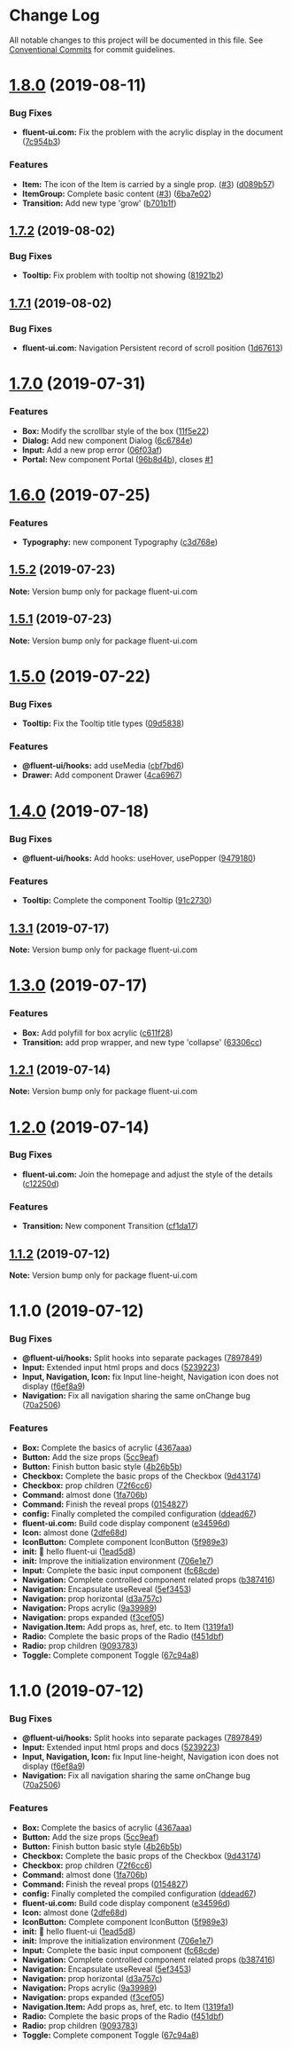 # Change Log

All notable changes to this project will be documented in this file.
See [Conventional Commits](https://conventionalcommits.org) for commit guidelines.

# [1.8.0](https://github.com/chenyueban/fluent-ui/compare/fluent-ui.com@1.7.2...fluent-ui.com@1.8.0) (2019-08-11)


### Bug Fixes

* **fluent-ui.com:** Fix the problem with the acrylic display in the document ([7c954b3](https://github.com/chenyueban/fluent-ui/commit/7c954b3))


### Features

* **Item:** The icon of the Item is carried by a single prop. ([#3](https://github.com/chenyueban/fluent-ui/issues/3)) ([d089b57](https://github.com/chenyueban/fluent-ui/commit/d089b57))
* **ItemGroup:** Complete basic content ([#3](https://github.com/chenyueban/fluent-ui/issues/3)) ([6ba7e02](https://github.com/chenyueban/fluent-ui/commit/6ba7e02))
* **Transition:** Add new type 'grow' ([b701b1f](https://github.com/chenyueban/fluent-ui/commit/b701b1f))





## [1.7.2](https://github.com/chenyueban/fluent-ui/compare/fluent-ui.com@1.7.1...fluent-ui.com@1.7.2) (2019-08-02)


### Bug Fixes

* **Tooltip:** Fix problem with tooltip not showing ([81921b2](https://github.com/chenyueban/fluent-ui/commit/81921b2))





## [1.7.1](https://github.com/chenyueban/fluent-ui/compare/fluent-ui.com@1.7.0...fluent-ui.com@1.7.1) (2019-08-02)


### Bug Fixes

* **fluent-ui.com:** Navigation Persistent record of scroll position ([1d67613](https://github.com/chenyueban/fluent-ui/commit/1d67613))





# [1.7.0](https://github.com/chenyueban/fluent-ui/compare/fluent-ui.com@1.6.0...fluent-ui.com@1.7.0) (2019-07-31)


### Features

* **Box:** Modify the scrollbar style of the box ([11f5e22](https://github.com/chenyueban/fluent-ui/commit/11f5e22))
* **Dialog:** Add new component Dialog ([6c6784e](https://github.com/chenyueban/fluent-ui/commit/6c6784e))
* **Input:** Add a new prop error ([06f03af](https://github.com/chenyueban/fluent-ui/commit/06f03af))
* **Portal:** New component Portal ([96b8d4b](https://github.com/chenyueban/fluent-ui/commit/96b8d4b)), closes [#1](https://github.com/chenyueban/fluent-ui/issues/1)





# [1.6.0](https://github.com/chenyueban/fluent-ui/compare/fluent-ui.com@1.5.2...fluent-ui.com@1.6.0) (2019-07-25)


### Features

* **Typography:** new component Typography ([c3d768e](https://github.com/chenyueban/fluent-ui/commit/c3d768e))





## [1.5.2](https://github.com/chenyueban/fluent-ui/compare/fluent-ui.com@1.5.1...fluent-ui.com@1.5.2) (2019-07-23)

**Note:** Version bump only for package fluent-ui.com





## [1.5.1](https://github.com/chenyueban/fluent-ui/compare/fluent-ui.com@1.5.0...fluent-ui.com@1.5.1) (2019-07-23)

**Note:** Version bump only for package fluent-ui.com





# [1.5.0](https://github.com/chenyueban/fluent-ui/compare/fluent-ui.com@1.4.0...fluent-ui.com@1.5.0) (2019-07-22)


### Bug Fixes

* **Tooltip:** Fix the Tooltip title types ([09d5838](https://github.com/chenyueban/fluent-ui/commit/09d5838))


### Features

* **@fluent-ui/hooks:** add useMedia ([cbf7bd6](https://github.com/chenyueban/fluent-ui/commit/cbf7bd6))
* **Drawer:** Add component Drawer ([4ca6967](https://github.com/chenyueban/fluent-ui/commit/4ca6967))





# [1.4.0](https://github.com/chenyueban/fluent-ui/compare/fluent-ui.com@1.3.1...fluent-ui.com@1.4.0) (2019-07-18)


### Bug Fixes

* **@fluent-ui/hooks:** Add hooks: useHover, usePopper ([9479180](https://github.com/chenyueban/fluent-ui/commit/9479180))


### Features

* **Tooltip:** Complete the component Tooltip ([91c2730](https://github.com/chenyueban/fluent-ui/commit/91c2730))





## [1.3.1](https://github.com/chenyueban/fluent-ui/compare/fluent-ui.com@1.3.0...fluent-ui.com@1.3.1) (2019-07-17)

**Note:** Version bump only for package fluent-ui.com





# [1.3.0](https://github.com/chenyueban/fluent-ui/compare/fluent-ui.com@1.2.1...fluent-ui.com@1.3.0) (2019-07-17)


### Features

* **Box:** Add polyfill for box acrylic ([c611f28](https://github.com/chenyueban/fluent-ui/commit/c611f28))
* **Transition:** add prop wrapper, and new type 'collapse' ([63306cc](https://github.com/chenyueban/fluent-ui/commit/63306cc))





## [1.2.1](https://github.com/chenyueban/fluent-ui/compare/fluent-ui.com@1.2.0...fluent-ui.com@1.2.1) (2019-07-14)

**Note:** Version bump only for package fluent-ui.com





# [1.2.0](https://github.com/chenyueban/fluent-ui/compare/fluent-ui.com@1.1.2...fluent-ui.com@1.2.0) (2019-07-14)


### Bug Fixes

* **fluent-ui.com:** Join the homepage and adjust the style of the details ([c12250d](https://github.com/chenyueban/fluent-ui/commit/c12250d))


### Features

* **Transition:** New component Transition ([cf1da17](https://github.com/chenyueban/fluent-ui/commit/cf1da17))





## [1.1.2](https://github.com/chenyueban/fluent-ui/compare/fluent-ui.com@1.1.1...fluent-ui.com@1.1.2) (2019-07-12)

**Note:** Version bump only for package fluent-ui.com





# 1.1.0 (2019-07-12)


### Bug Fixes

* **@fluent-ui/hooks:** Split hooks into separate packages ([7897849](https://github.com/chenyueban/fluent-ui/commit/7897849))
* **Input:** Extended input html props and docs ([5239223](https://github.com/chenyueban/fluent-ui/commit/5239223))
* **Input, Navigation, Icon:** fix Input line-height, Navigation icon does not display ([f6ef8a9](https://github.com/chenyueban/fluent-ui/commit/f6ef8a9))
* **Navigation:** Fix all navigation sharing the same onChange bug ([70a2506](https://github.com/chenyueban/fluent-ui/commit/70a2506))


### Features

* **Box:** Complete the basics of acrylic ([4367aaa](https://github.com/chenyueban/fluent-ui/commit/4367aaa))
* **Button:** Add the size props ([5cc9eaf](https://github.com/chenyueban/fluent-ui/commit/5cc9eaf))
* **Button:** Finish button basic style ([4b26b5b](https://github.com/chenyueban/fluent-ui/commit/4b26b5b))
* **Checkbox:** Complete the basic props of the Checkbox ([9d43174](https://github.com/chenyueban/fluent-ui/commit/9d43174))
* **Checkbox:** prop children ([72f6cc6](https://github.com/chenyueban/fluent-ui/commit/72f6cc6))
* **Command:** almost done ([1fa706b](https://github.com/chenyueban/fluent-ui/commit/1fa706b))
* **Command:** Finish the reveal props ([0154827](https://github.com/chenyueban/fluent-ui/commit/0154827))
* **config:** Finally completed the compiled configuration ([ddead67](https://github.com/chenyueban/fluent-ui/commit/ddead67))
* **fluent-ui.com:** Build code display component ([e34596d](https://github.com/chenyueban/fluent-ui/commit/e34596d))
* **Icon:** almost done ([2dfe68d](https://github.com/chenyueban/fluent-ui/commit/2dfe68d))
* **IconButton:** Complete component IconButton ([5f989e3](https://github.com/chenyueban/fluent-ui/commit/5f989e3))
* **init:** :tada: hello fluent-ui ([1ead5d8](https://github.com/chenyueban/fluent-ui/commit/1ead5d8))
* **init:** Improve the initialization environment ([706e1e7](https://github.com/chenyueban/fluent-ui/commit/706e1e7))
* **Input:** Complete the basic input component ([fc68cde](https://github.com/chenyueban/fluent-ui/commit/fc68cde))
* **Navigation:** Complete controlled component related props ([b387416](https://github.com/chenyueban/fluent-ui/commit/b387416))
* **Navigation:** Encapsulate useReveal ([5ef3453](https://github.com/chenyueban/fluent-ui/commit/5ef3453))
* **Navigation:** prop horizontal ([d3a757c](https://github.com/chenyueban/fluent-ui/commit/d3a757c))
* **Navigation:** Props acrylic ([9a39989](https://github.com/chenyueban/fluent-ui/commit/9a39989))
* **Navigation:** props expanded ([f3cef05](https://github.com/chenyueban/fluent-ui/commit/f3cef05))
* **Navigation.Item:** Add props as, href, etc. to Item ([1319fa1](https://github.com/chenyueban/fluent-ui/commit/1319fa1))
* **Radio:** Complete the basic props of the Radio ([f451dbf](https://github.com/chenyueban/fluent-ui/commit/f451dbf))
* **Radio:** prop children ([9093783](https://github.com/chenyueban/fluent-ui/commit/9093783))
* **Toggle:** Complete component Toggle ([67c94a8](https://github.com/chenyueban/fluent-ui/commit/67c94a8))





# 1.1.0 (2019-07-12)


### Bug Fixes

* **@fluent-ui/hooks:** Split hooks into separate packages ([7897849](https://github.com/chenyueban/fluent-ui/commit/7897849))
* **Input:** Extended input html props and docs ([5239223](https://github.com/chenyueban/fluent-ui/commit/5239223))
* **Input, Navigation, Icon:** fix Input line-height, Navigation icon does not display ([f6ef8a9](https://github.com/chenyueban/fluent-ui/commit/f6ef8a9))
* **Navigation:** Fix all navigation sharing the same onChange bug ([70a2506](https://github.com/chenyueban/fluent-ui/commit/70a2506))


### Features

* **Box:** Complete the basics of acrylic ([4367aaa](https://github.com/chenyueban/fluent-ui/commit/4367aaa))
* **Button:** Add the size props ([5cc9eaf](https://github.com/chenyueban/fluent-ui/commit/5cc9eaf))
* **Button:** Finish button basic style ([4b26b5b](https://github.com/chenyueban/fluent-ui/commit/4b26b5b))
* **Checkbox:** Complete the basic props of the Checkbox ([9d43174](https://github.com/chenyueban/fluent-ui/commit/9d43174))
* **Checkbox:** prop children ([72f6cc6](https://github.com/chenyueban/fluent-ui/commit/72f6cc6))
* **Command:** almost done ([1fa706b](https://github.com/chenyueban/fluent-ui/commit/1fa706b))
* **Command:** Finish the reveal props ([0154827](https://github.com/chenyueban/fluent-ui/commit/0154827))
* **config:** Finally completed the compiled configuration ([ddead67](https://github.com/chenyueban/fluent-ui/commit/ddead67))
* **fluent-ui.com:** Build code display component ([e34596d](https://github.com/chenyueban/fluent-ui/commit/e34596d))
* **Icon:** almost done ([2dfe68d](https://github.com/chenyueban/fluent-ui/commit/2dfe68d))
* **IconButton:** Complete component IconButton ([5f989e3](https://github.com/chenyueban/fluent-ui/commit/5f989e3))
* **init:** :tada: hello fluent-ui ([1ead5d8](https://github.com/chenyueban/fluent-ui/commit/1ead5d8))
* **init:** Improve the initialization environment ([706e1e7](https://github.com/chenyueban/fluent-ui/commit/706e1e7))
* **Input:** Complete the basic input component ([fc68cde](https://github.com/chenyueban/fluent-ui/commit/fc68cde))
* **Navigation:** Complete controlled component related props ([b387416](https://github.com/chenyueban/fluent-ui/commit/b387416))
* **Navigation:** Encapsulate useReveal ([5ef3453](https://github.com/chenyueban/fluent-ui/commit/5ef3453))
* **Navigation:** prop horizontal ([d3a757c](https://github.com/chenyueban/fluent-ui/commit/d3a757c))
* **Navigation:** Props acrylic ([9a39989](https://github.com/chenyueban/fluent-ui/commit/9a39989))
* **Navigation:** props expanded ([f3cef05](https://github.com/chenyueban/fluent-ui/commit/f3cef05))
* **Navigation.Item:** Add props as, href, etc. to Item ([1319fa1](https://github.com/chenyueban/fluent-ui/commit/1319fa1))
* **Radio:** Complete the basic props of the Radio ([f451dbf](https://github.com/chenyueban/fluent-ui/commit/f451dbf))
* **Radio:** prop children ([9093783](https://github.com/chenyueban/fluent-ui/commit/9093783))
* **Toggle:** Complete component Toggle ([67c94a8](https://github.com/chenyueban/fluent-ui/commit/67c94a8))
